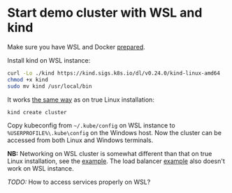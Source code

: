 # Start demo cluster with WSL and kind

Make sure you have WSL and Docker [prepared](../wsl_start_k3s/README.md). 

Install kind on WSL instance:

```bash
curl -Lo ./kind https://kind.sigs.k8s.io/dl/v0.24.0/kind-linux-amd64
chmod +x kind
sudo mv kind /usr/local/bin
```

It works [the same way](../kind_empty_cluster/README.md) as on true Linux installation:

```bash
kind create cluster
```

Copy kubeconfig from `~/.kube/config` on WSL instance to `%USERPROFILE%\.kube\config` on the Windows host. Now the cluster can be accessed from both Linux and Windows terminals.

**NB:** Networking on WSL cluster is somewhat different than that on true Linux installation, see the [example](../wsl_echo_kind/README.md). The load balancer [example](../kind_lb/README.md) also doesn't work on WSL instance.

*TODO:* How to access services properly on WSL?
